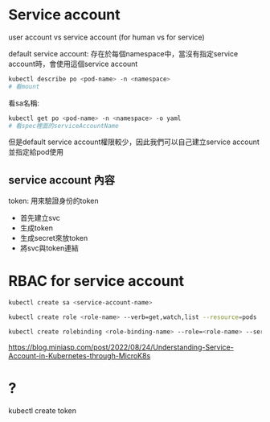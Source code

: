 # Service account

user account vs service account (for human vs for service)

default service account: 存在於每個namespace中，當沒有指定service account時，會使用這個service account
```bash
kubectl describe po <pod-name> -n <namespace>
# 看mount
``` 

看sa名稱: 
```bash
kubectl get po <pod-name> -n <namespace> -o yaml
# 看spec裡面的serviceAccountName
```


但是default service account權限較少，因此我們可以自己建立service account並指定給pod使用

## service account 內容

token: 用來驗證身份的token

 * 首先建立svc
 * 生成token
 * 生成secret來放token
 * 將svc與token連結

# RBAC for service account

```bash
kubectl create sa <service-account-name>
```

```bash
kubectl create role <role-name> --verb=get,watch,list --resource=pods
```

```bash
kubectl create rolebinding <role-binding-name> --role=<role-name> --serviceaccount=<namespace>:<service-account-name>
```

https://blog.miniasp.com/post/2022/08/24/Understanding-Service-Account-in-Kubernetes-through-MicroK8s


# ? 
kubectl create token <svc-name>


